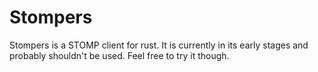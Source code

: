 # Stompers

Stompers is a STOMP client for rust. It is currently in its early stages and probably shouldn't be used. Feel free to try it though.
